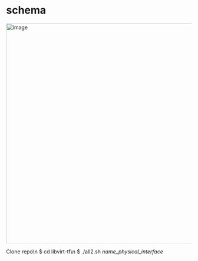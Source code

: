 # schema
<img width="597" alt="image" src="https://github.com/mehboris/libvirt/assets/13980842/ec6910a7-76d2-4812-9b98-b56893fea764">

Clone repo\n
$ cd libvirt-tf\n
$ ./all2.sh _name_physical_interface_
